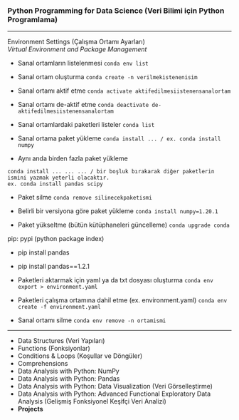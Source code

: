 ### Python Programming for Data Science (Veri Bilimi için Python Programlama)

---
Environment Settings (Çalışma Ortamı Ayarları)   
*Virtual Environment and Package Management*

* Sanal ortamların listelenmesi
``` conda env list ```

* Sanal ortam oluşturma
``` conda create -n verilmekistenenisim ```

* Sanal ortamı aktif etme
``` conda activate aktifedilmesiistenensanalortam ```

* Sanal ortamı de-aktif etme 
``` conda deactivate de-aktifedilmesiistenensanalortam ```

* Sanal ortamlardaki paketleri listeler
``` conda list ```

* Sanal ortama paket yükleme
``` conda install ... / ex. conda install numpy ```

* Aynı anda birden fazla paket yükleme
``` 
conda install ... ... ... / bir boşluk bırakarak diğer paketlerin ismini yazmak yeterli olacaktır.
ex. conda install pandas scipy 
```

* Paket silme
```conda remove silinecekpaketismi ```

* Belirli bir versiyona göre paket yükleme
``` conda install numpy=1.20.1 ```

* Paket yükseltme (bütün kütüphaneleri güncelleme)
``` conda upgrade conda ```

pip: pypi (python package index)

* pip install pandas
* pip install pandas==1.2.1

* Paketleri aktarmak için yaml ya da txt dosyası oluşturma
```conda env export > environment.yaml```

* Paketleri çalışma ortamına dahil etme (ex. environment.yaml)
``` conda env create -f environment.yaml ```

* Sanal ortamı silme
``` conda env remove -n ortamismi ```

---

- Data Structures (Veri Yapıları)
- Functions (Fonksiyonlar)
- Conditions & Loops (Koşullar ve Döngüler)
- Comprehensions
- Data Analysis with Python: NumPy
- Data Analysis with Python: Pandas
- Data Analysis with Python: Data Visualization (Veri Görselleştirme)
- Data Analysis with Python: Advanced Functional Exploratory Data Analysis (Gelişmiş Fonksiyonel Keşifçi Veri Analizi)
- **Projects**

